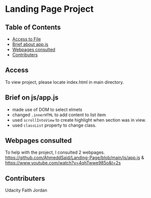 # Landing Page Project

## Table of Contents

* [Access to File](#access)
* [Brief about app.js](#brief)
* [Webpages consulted](#webpages)
* [Contributers](#contributers)

## Access

To view project, please locate index.html in main directory.

## Brief on js/app.js

- made use of DOM to select elmets
- changed `.innerHTML` to add content to list item
- used `scrollIntoView` to create highlight when section was in view.
- used `classList` property to change class.

## Webpages consulted
To help with the project, I consulted 2 webpages.
https://github.com/AhmeddSaid/Landing-Page/blob/main/js/app.js & 
https://www.youtube.com/watch?v=4qhTwwe985o&t=2s

## Contributers

Udacity
Faith Jordan
 
